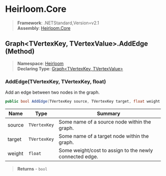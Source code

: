 # Heirloom.Core

> **Framework**: .NETStandard,Version=v2.1  
> **Assembly**: [Heirloom.Core][0]

## Graph\<TVertexKey, TVertexValue>.AddEdge (Method)

> **Namespace**: [Heirloom][0]  
> **Declaring Type**: [Graph\<TVertexKey, TVertexValue>][1]

### AddEdge(TVertexKey, TVertexKey, float)

Add an edge between two nodes in the graph.

```cs
public bool AddEdge(TVertexKey source, TVertexKey target, float weight = 1)
```

| Name   | Type         | Summary                                                 |
|--------|--------------|---------------------------------------------------------|
| source | `TVertexKey` | Some name of a source node within the graph.            |
| target | `TVertexKey` | Some name of a target node within the graph.            |
| weight | `float`      | Some weight/cost to assign to the newly connected edge. |

> **Returns** - `bool`

[0]: ../../../Heirloom.Core.md
[1]: ../Graph[TVertexKey,TVertexValue].md
